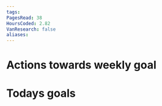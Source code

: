 ```yaml
---
tags: 
PagesRead: 38
HoursCoded: 2.82
VanResearch: false
aliases:
---
```

# Actions towards weekly goal
# Todays goals